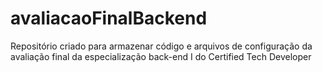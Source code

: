 # avaliacaoFinalBackend
Repositório criado para armazenar código e arquivos de configuração da avaliação final da especialização back-end I do Certified Tech Developer
